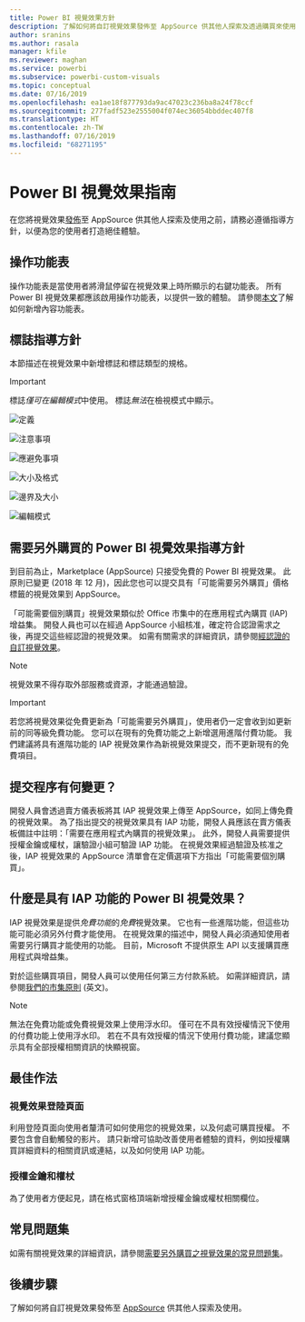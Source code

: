 ```yaml
---
title: Power BI 視覺效果方針
description: 了解如何將自訂視覺效果發佈至 AppSource 供其他人探索及透過購買來使用。
author: sranins
ms.author: rasala
manager: kfile
ms.reviewer: maghan
ms.service: powerbi
ms.subservice: powerbi-custom-visuals
ms.topic: conceptual
ms.date: 07/16/2019
ms.openlocfilehash: ea1ae18f877793da9ac47023c236ba8a24f78ccf
ms.sourcegitcommit: 277fadf523e2555004f074ec36054bbddec407f8
ms.translationtype: HT
ms.contentlocale: zh-TW
ms.lasthandoff: 07/16/2019
ms.locfileid: "68271195"
---
```

# <a name="guidelines-for-power-bi-visuals"></a>Power BI 視覺效果指南
在您將視覺效果[發佈](https://docs.microsoft.com/power-bi/developer/office-store)至 AppSource 供其他人探索及使用之前，請務必遵循指導方針，以便為您的使用者打造絕佳體驗。 

## <a name="context-menu"></a>操作功能表
操作功能表是當使用者將滑鼠停留在視覺效果上時所顯示的右鍵功能表。
所有 Power BI 視覺效果都應該啟用操作功能表，以提供一致的體驗。 請參閱[本文](https://github.com/Microsoft/PowerBI-visuals/blob/gh-pages/tutorials/building-bar-chart/adding-context-menu-to-the-bar.md)了解如何新增內容功能表。


## <a name="logo-guidelines"></a>標誌指導方針

本節描述在視覺效果中新增標誌和標誌類型的規格。

> [!IMPORTANT]
> 標誌*僅可在編輯模式*中使用。 標誌*無法*在檢視模式中顯示。

![定義](media/guidelines-powerbi-visuals/definitions.png)

![注意事項](media/guidelines-powerbi-visuals/things-to-keep-in-mind.png)

![應避免事項](media/guidelines-powerbi-visuals/things-to-avoid.png)

![大小及格式](media/guidelines-powerbi-visuals/size-and-format.png)

![邊界及大小](media/guidelines-powerbi-visuals/margins-and-sizes.png)

![編輯模式](media/guidelines-powerbi-visuals/logos-in-edit-mode.png)


## <a name="guidelines-for-power-bi-visuals-with-additional-purchases"></a>需要另外購買的 Power BI 視覺效果指導方針

到目前為止，Marketplace (AppSource) 只接受免費的 Power BI 視覺效果。 此原則已變更 (2018 年 12 月)，因此您也可以提交具有「可能需要另外購買」價格標籤的視覺效果到 AppSource。 

「可能需要個別購買」視覺效果類似於 Office 市集中的在應用程式內購買 (IAP) 增益集。 開發人員也可以在經過 AppSource 小組核准，確定符合認證需求之後，再提交這些經認證的視覺效果。 如需有關需求的詳細資訊，請參閱[經認證的自訂視覺效果](../power-bi-custom-visuals-certified.md)。

> [!NOTE]
> 視覺效果不得存取外部服務或資源，才能通過驗證。

>[!IMPORTANT]  
> 若您將視覺效果從免費更新為「可能需要另外購買」，使用者仍一定會收到如更新前的同等級免費功能。 您可以在現有的免費功能之上新增選用進階付費功能。 我們建議將具有進階功能的 IAP 視覺效果作為新視覺效果提交，而不更新現有的免費項目。

## <a name="what-changed-in-the-submission-process"></a>提交程序有何變更？

開發人員會透過賣方儀表板將其 IAP 視覺效果上傳至 AppSource，如同上傳免費的視覺效果。 為了指出提交的視覺效果具有 IAP 功能，開發人員應該在賣方儀表板備註中註明：「需要在應用程式內購買的視覺效果」。 此外，開發人員需要提供授權金鑰或權杖，讓驗證小組可驗證 IAP 功能。 在視覺效果經過驗證及核准之後，IAP 視覺效果的 AppSource 清單會在定價選項下方指出「可能需要個別購買」。

## <a name="what-is-a-power-bi-visual-with-iap-features"></a>什麼是具有 IAP 功能的 Power BI 視覺效果？

IAP 視覺效果是提供*免費功能*的*免費*視覺效果。 它也有一些進階功能，但這些功能可能必須另外付費才能使用。 在視覺效果的描述中，開發人員必須通知使用者需要另行購買才能使用的功能。 目前，Microsoft 不提供原生 API 以支援購買應用程式與增益集。

對於這些購買項目，開發人員可以使用任何第三方付款系統。 如需詳細資訊，請參閱[我們的市集原則](https://docs.microsoft.com/office/dev/store/validation-policies#2-apps-or-add-ins-can-display-certain-ads) \(英文\)。

> [!NOTE]
> 無法在免費功能或免費視覺效果上使用浮水印。 僅可在不具有效授權情況下使用的付費功能上使用浮水印。 若在不具有效授權的情況下使用付費功能，建議您顯示具有全部授權相關資訊的快顯視窗。  


## <a name="best-practices"></a>最佳作法

### <a name="visual-landing-page"></a>視覺效果登陸頁面

利用登陸頁面向使用者釐清可如何使用您的視覺效果，以及何處可購買授權。 不要包含會自動觸發的影片。 請只新增可協助改善使用者體驗的資料，例如授權購買詳細資料的相關資訊或連結，以及如何使用 IAP 功能。

### <a name="license-key-and-token"></a>授權金鑰和權杖

為了使用者方便起見，請在格式窗格頂端新增授權金鑰或權杖相關欄位。

## <a name="faq"></a>常見問題集

如需有關視覺效果的詳細資訊，請參閱[需要另外購買之視覺效果的常見問題集](https://docs.microsoft.com/power-bi/power-bi-custom-visuals-faq#visuals-with-additional-purchases)。

## <a name="next-steps"></a>後續步驟

了解如何將自訂視覺效果發佈至 [AppSource](office-store.md) 供其他人探索及使用。
